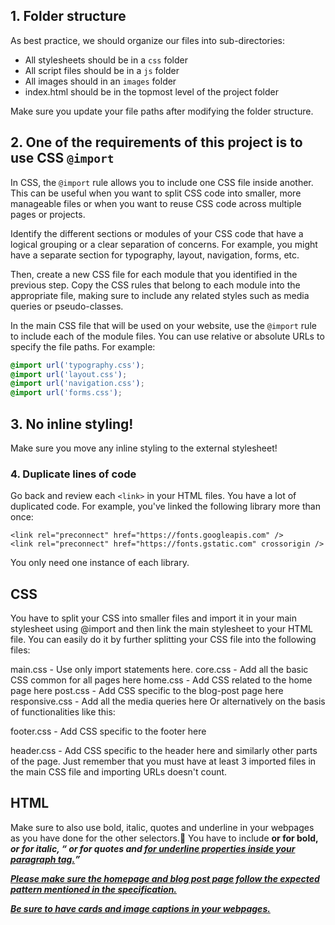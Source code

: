 ## 1. Folder structure

As best practice, we should organize our files into sub-directories:

- All stylesheets should be in a `css` folder
- All script files should be in a `js` folder
- All images should in an `images` folder
- index.html should be in the topmost level of the project folder

Make sure you update your file paths after modifying the folder structure. 

## 2. One of the requirements of this project is to use CSS `@import`

In CSS, the `@import` rule allows you to include one CSS file inside another. This can be useful when you want to split CSS code into smaller, more manageable files or when you want to reuse CSS code across multiple pages or projects.

Identify the different sections or modules of your CSS code that have a logical grouping or a clear separation of concerns. For example, you might have a separate section for typography, layout, navigation, forms, etc.

Then, create a new CSS file for each module that you identified in the previous step. Copy the CSS rules that belong to each module into the appropriate file, making sure to include any related styles such as media queries or pseudo-classes.

In the main CSS file that will be used on your website, use the `@import` rule to include each of the module files. You can use relative or absolute URLs to specify the file paths. For example:

```css
@import url('typography.css');
@import url('layout.css');
@import url('navigation.css');
@import url('forms.css');
```

## 3. No inline styling!

Make sure you move any inline styling to the external stylesheet!

### 4. Duplicate lines of code

Go back and review each `<link>` in your HTML files. You have a lot of duplicated code. For example, you've linked the following library more than once:

```
<link rel="preconnect" href="https://fonts.googleapis.com" />
<link rel="preconnect" href="https://fonts.gstatic.com" crossorigin />
```

You only need one instance of each library.

## CSS

You have to split your CSS into smaller files and import it in your main stylesheet using @import and then link the main stylesheet to your HTML file.
You can easily do it by further splitting your CSS file into the following files:

main.css - Use only import statements here.
core.css - Add all the basic CSS common for all pages here
home.css - Add CSS related to the home page here
post.css - Add CSS specific to the blog-post page here
responsive.css - Add all the media queries here
Or alternatively on the basis of functionalities like this:

footer.css - Add CSS specific to the footer here

header.css - Add CSS specific to the header here
and similarly other parts of the page.
Just remember that you must have at least 3 imported files in the main CSS file and importing URLs doesn't count.

## HTML

Make sure to also use bold, italic, quotes and underline in your webpages as you have done for the other selectors.:pray:
You have to include <b> or <strong> for bold, <em> or <i> for italic, <q> or <blockquotes> for quotes and <u> for underline properties inside your paragraph tag.

Please make sure the homepage and blog post page follow the expected pattern mentioned in the specification.

Be sure to have cards and image captions in your webpages.

